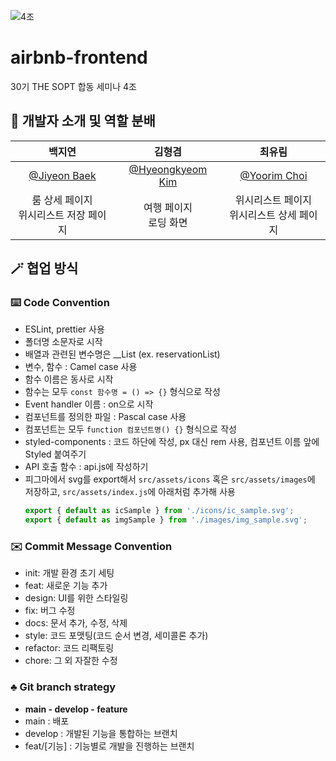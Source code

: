 ![4조](https://user-images.githubusercontent.com/58380158/168250719-1bc5c94a-b24c-4ff3-b262-8d645185f287.png)
# airbnb-frontend
30기 THE SOPT 합동 세미나 4조

## 🌠 개발자 소개 및 역할 분배
|백지연|김형겸|최유림|
|:-:|:-:|:-:|
|[@Jiyeon Baek](https://github.com/100Gyeon)|[@Hyeongkyeom Kim](https://github.com/Brokyeom)|[@Yoorim Choi](https://github.com/choiyoorim)|
|룸 상세 페이지<br/>위시리스트 저장 페이지|여행 페이지<br/>로딩 화면|위시리스트 페이지<br/>위시리스트 상세 페이지|

## 🪄 협업 방식
### ⌨️ Code Convention
- ESLint, prettier 사용
- 폴더명 소문자로 시작
- 배열과 관련된 변수명은 __List (ex. reservationList)
- 변수, 함수 : Camel case 사용
- 함수 이름은 동사로 시작
- 함수는 모두 `const 함수명 = () => {}` 형식으로 작성
- Event handler 이름 : on으로 시작
- 컴포넌트를 정의한 파일 : Pascal case 사용
- 컴포넌트는 모두 `function 컴포넌트명() {}` 형식으로 작성
- styled-components : 코드 하단에 작성, px 대신 rem 사용, 컴포넌트 이름 앞에 Styled 붙여주기
- API 호출 함수 : api.js에 작성하기
- 피그마에서 svg를 export해서 `src/assets/icons` 혹은 `src/assets/images`에 저장하고, `src/assets/index.js`에 아래처럼 추가해 사용
  ```javascript
  export { default as icSample } from './icons/ic_sample.svg';
  export { default as imgSample } from './images/img_sample.svg';
  ```
  
### ✉️ Commit Message Convention
- init: 개발 환경 초기 세팅
- feat: 새로운 기능 추가
- design: UI를 위한 스타일링 
- fix: 버그 수정
- docs: 문서 추가, 수정, 삭제
- style: 코드 포맷팅(코드 순서 변경, 세미콜론 추가)
- refactor: 코드 리팩토링
- chore: 그 외 자잘한 수정

### ♣️ Git branch strategy
- **main - develop - feature**
- main : 배포
- develop : 개발된 기능을 통합하는 브랜치
- feat/[기능] : 기능별로 개발을 진행하는 브랜치
